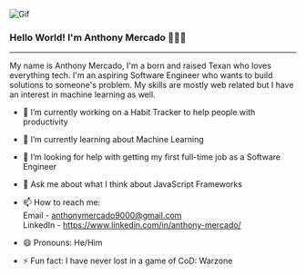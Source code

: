 ![Gif](https://gph.is/1vOCl8h)
### Hello World! I'm Anthony Mercado 🖐🏼🎇
---
<!--
**basedantoni/basedantoni** is a ✨ _special_ ✨ repository because its `README.md` (this file) appears on your GitHub profile.
-->
My name is Anthony Mercado, I'm a born and raised Texan who loves everything tech. I'm an aspiring Software Engineer who wants to build solutions to someone's problem. My skills are mostly web related but I have an interest in machine learning as well.
<br/>
- 🔭 I’m currently working on a Habit Tracker to help people with productivity

- 🌱 I’m currently learning about Machine Learning

- 🤔 I’m looking for help with getting my first full-time job as a Software Engineer

- 💬 Ask me about what I think about JavaScript Frameworks

- 📫 How to reach me: <br/>
  Email     - anthonymercado9000@gmail.com <br/>
  LinkedIn  - https://www.linkedin.com/in/anthony-mercado/

- 😄 Pronouns: He/Him

- ⚡ Fun fact: I have never lost in a game of CoD: Warzone

